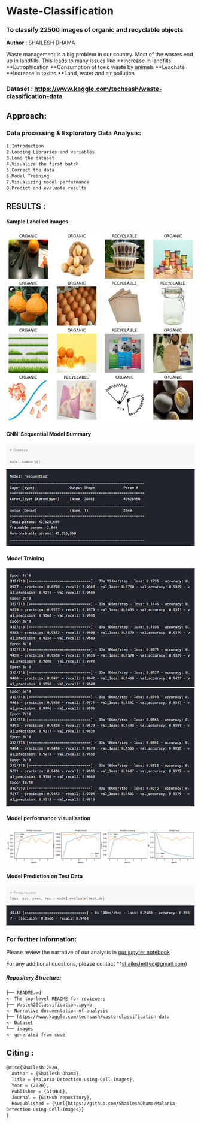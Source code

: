 # Waste-Classification
### To classify 22500 images of organic and recyclable objects

**Author** : SHAILESH DHAMA

Waste management is a big problem in our country. Most of the wastes end up in landfills. This leads to many issues like
**Increase in landfills
**Eutrophication
**Consumption of toxic waste by animals
**Leachate
**Increase in toxins
**Land, water and air pollution

### Dataset : https://www.kaggle.com/techsash/waste-classification-data

## Approach:

### Data processing & Exploratory Data Analysis:

    1.Introduction
    2.Loading Libraries and variables
    3.Load the dataset
    4.Visualize the first batch
    5.Correct the data
    6.Model Training
    7.Visualizing model performance
    8.Predict and evaluate results
    
## RESULTS :

#### Sample Labelled Images
![Sample Labelled Images](./WASTE_1.png)

#### CNN-Sequential Model Summary
![CNN-Sequential Model Summary](./WASTE_2.png)

#### Model Training
![Model Training](./WASTE_3.png)
![Model Training](./WASTE_4.png)

#### Model performance visualisation
![Model performance visualisation](./WASTE_5.png)

#### Model Prediction on Test Data
![Model Prediction on Test Data](./WASTE_6.png)

### For further information:

Please review the narrative of our analysis in [our jupyter notebook](./Waste%20Classification.ipynb)

For any additional questions, please contact **shaileshettyd@gmail.com)

##### Repository Structure:

```
├── README.md                                                                                                   <- The top-level README for reviewers
├── Waste%20Classification.ipynb                                                                                <- Narrative documentation of analysis
├── https://www.kaggle.com/techsash/waste-classification-data                                                   <- Dataset
└── images                                                                                                      <- generated from code
```
## Citing :

```
@misc{Shailesh:2020,
  Author = {Shailesh Dhama},
  Title = {Malaria-Detection-using-Cell-Images},
  Year = {2020},
  Publisher = {GitHub},
  Journal = {GitHub repository},
  Howpublished = {\url{https://github.com/ShaileshDhama/Malaria-Detection-using-Cell-Images}}
}
```
